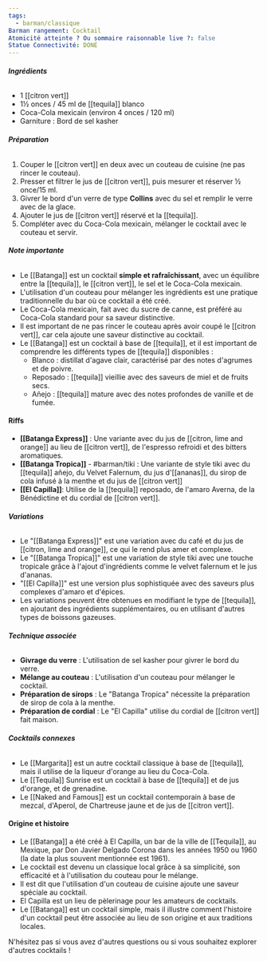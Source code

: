 ```yaml
---
tags:
  - barman/classique
Barman rangement: Cocktail
Atomicité atteinte ? Ou sommaire raisonnable live ?: false
Statue Connectivité: DONE
---
```


###### **Ingrédients**

- 1 [[citron vert]]
- 1½ onces / 45 ml de [[tequila]] blanco
- Coca-Cola mexicain (environ 4 onces / 120 ml)
- Garniture : Bord de sel kasher

###### **Préparation**

1. Couper le [[citron vert]] en deux avec un couteau de cuisine (ne pas rincer le couteau).
2. Presser et filtrer le jus de [[citron vert]], puis mesurer et réserver ½ once/15 ml.
3. Givrer le bord d'un verre de type **Collins** avec du sel et remplir le verre avec de la glace.
4. Ajouter le jus de [[citron vert]] réservé et la [[tequila]].
5. Compléter avec du Coca-Cola mexicain, mélanger le cocktail avec le couteau et servir.

###### **Note importante**

- Le [[Batanga]] est un cocktail **simple et rafraîchissant**, avec un équilibre entre la [[tequila]], le [[citron vert]], le sel et le Coca-Cola mexicain.
- L'utilisation d'un couteau pour mélanger les ingrédients est une pratique traditionnelle du bar où ce cocktail a été créé.
- Le Coca-Cola mexicain, fait avec du sucre de canne, est préféré au Coca-Cola standard pour sa saveur distinctive.
- Il est important de ne pas rincer le couteau après avoir coupé le [[citron vert]], car cela ajoute une saveur distinctive au cocktail.
- Le [[Batanga]] est un cocktail à base de [[tequila]], et il est important de comprendre les différents types de [[tequila]] disponibles :
    - Blanco : distillat d'agave clair, caractérisé par des notes d'agrumes et de poivre.
    - Reposado : [[tequila]] vieillie avec des saveurs de miel et de fruits secs.
    - Añejo : [[tequila]] mature avec des notes profondes de vanille et de fumée.

#### **Riffs**

- **[[Batanga Express]]** : Une variante avec du jus de [[citron, lime and orange]] au lieu de [[citron vert]], de l'espresso refroidi et des bitters aromatiques.
- **[[Batanga Tropica]]** - #barman/tiki  : Une variante de style tiki avec du [[tequila]] añejo, du Velvet Falernum, du jus d'[[ananas]], du sirop de cola infusé à la menthe et du jus de [[citron vert]]
- **[[El Capilla]]**: Utilise de la [[tequila]] reposado, de l'amaro Averna, de la Bénédictine et du cordial de [[citron vert]].

###### **Variations**
- Le "[[Batanga Express]]" est une variation avec du café et du jus de [[citron, lime and orange]], ce qui le rend plus amer et complexe.
- Le "[[Batanga Tropica]]" est une variation de style tiki avec une touche tropicale grâce à l'ajout d'ingrédients comme le velvet falernum et le jus d'ananas.
- "[[El Capilla]]" est une version plus sophistiquée avec des saveurs plus complexes d'amaro et d'épices.
- Les variations peuvent être obtenues en modifiant le type de [[tequila]], en ajoutant des ingrédients supplémentaires, ou en utilisant d'autres types de boissons gazeuses.

###### **Technique associée**

- **Givrage du verre** : L'utilisation de sel kasher pour givrer le bord du verre.
- **Mélange au couteau** : L'utilisation d'un couteau pour mélanger le cocktail.
- **Préparation de sirops** : Le "Batanga Tropica" nécessite la préparation de sirop de cola à la menthe.
- **Préparation de cordial** : Le "El Capilla" utilise du cordial de [[citron vert]] fait maison.

###### **Cocktails connexes**
- Le [[Margarita]] est un autre cocktail classique à base de [[tequila]], mais il utilise de la liqueur d'orange au lieu du Coca-Cola.
- Le [[Tequila]] Sunrise est un cocktail à base de [[tequila]] et de jus d'orange, et de grenadine.
- Le [[Naked and Famous]] est un cocktail contemporain à base de mezcal, d'Aperol, de Chartreuse jaune et de jus de [[citron vert]].

#### **Origine et histoire**
- Le [[Batanga]] a été créé à El Capilla, un bar de la ville de [[Tequila]], au Mexique, par Don Javier Delgado Corona dans les années 1950 ou 1960 (la date la plus souvent mentionnée est 1961).
- Le cocktail est devenu un classique local grâce à sa simplicité, son efficacité et à l'utilisation du couteau pour le mélange.
- Il est dit que l'utilisation d'un couteau de cuisine ajoute une saveur spéciale au cocktail.
- El Capilla est un lieu de pèlerinage pour les amateurs de cocktails.
- Le [[Batanga]] est un cocktail simple, mais il illustre comment l'histoire d'un cocktail peut être associée au lieu de son origine et aux traditions locales.

N'hésitez pas si vous avez d'autres questions ou si vous souhaitez explorer d'autres cocktails !